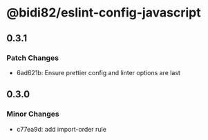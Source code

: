 # @bidi82/eslint-config-javascript

## 0.3.1

### Patch Changes

- 6ad621b: Ensure prettier config and linter options are last

## 0.3.0

### Minor Changes

- c77ea9d: add import-order rule

